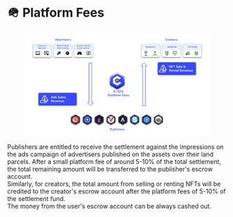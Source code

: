 # 🪖 Platform Fees

<figure><img src="../.gitbook/assets/Cros Revenue wp.png" alt=""><figcaption></figcaption></figure>

Publishers are entitled to receive the settlement against the impressions on the ads campaign of advertisers published on the assets over their land parcels. After a small platform fee of around 5-10% of the total settlement, the total remaining amount will be transferred to the publisher's escrow account. \
Similarly, for creators, the total amount from selling or renting NFTs will be credited to the creator's escrow account after the platform fees of 5-10% of the settlement fund. \
The money from the user's escrow account can be always cashed out.
